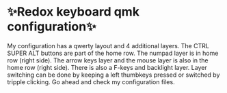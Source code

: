 <!This is the  ~/qmk_firmware/keyboards/redox/keymaps/Prutserdt/README.md file for the dotfile bare Github repo/>
# :sparkles:Redox keyboard qmk configuration:sparkles:

My configuration has a qwerty layout and 4 additional layers. The CTRL SUPER
ALT buttons are part of the home row. The numpad layer is in home row (right side). 
The arrow keys layer and the mouse layer is also in the home row (right side). 
There is also a F-keys and backlight layer. Layer switching can be done by
keeping a left thumbkeys pressed or switched by tripple clicking. Go ahead and
check my configuration files.
